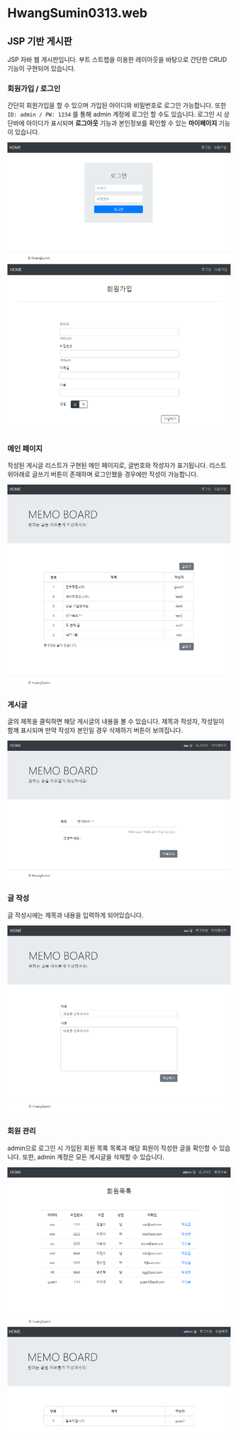 # HwangSumin0313.web

## JSP 기반 게시판

JSP 자바 웹 게시판입니다.
부트 스트랩을 이용한 레이아웃을 바탕으로 간단한 CRUD 기능이 구현되어 있습니다.


### 회원가입 / 로그인

간단히 회원가입을 할 수 있으며 가입된 아이디와 비밀번호로 로그인 가능합니다. 또한 `ID: admin / PW: 1234` 를 통해 admin 계정에 로그인 할 수도 있습니다.
로그인 시 상단바에 아이디가 표시되며 **로그아웃** 기능과 본인정보를 확인할 수 있는 **마이페이지** 기능이 있습니다.

![login](/Images/login.PNG)
![login](/Images/join.PNG)


### 메인 페이지

작성된 게시글 리스트가 구현된 메인 페이지로, 글번호와 작성자가 표기됩니다. 리스트 위아래로 글쓰기 버튼이 존재하며 로그인했을 경우에만 작성이 가능합니다.

![main](/Images/main.PNG)


### 게시글 

글의 제목을 클릭하면 해당 게시글의 내용을 볼 수 있습니다. 제목과 작성자, 작성일이 함께 표시되며 만약 작성자 본인일 경우 삭제하기 버튼이 보여집니다.

![content](/Images/content.PNG)


### 글 작성 

글 작성시에는 제목과 내용을 입력하게 되어있습니다. 

![write](/Images/write.PNG)


### 회원 관리 

admin으로 로그인 시 가입된 회원 목록 목록과 해당 회원이 작성한 글을 확인할 수 있습니다. 또한, admin 계정은 모든 게시글을 삭제할 수 있습니다.

![memberList](/Images/memberList.PNG)
![memberContentList](/Images/memberContentList.PNG)



